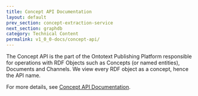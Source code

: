```yaml
---
title: Concept API Documentation
layout: default
prev_section: concept-extraction-service
next_section: graphdb
category: Technical Content
permalink: v1_0_0-docs/concept-api/
---
```

The Concept API is the part of the Ontotext Publishing Platform responsible for operations with RDF Objects such as Concepts (or named entities), Documents and Channels. We view every RDF object as a concept, hence the API name.

For more details, see [Concept API Documentation](http://ontotext-ad.github.io/concept-pub-docs/).
